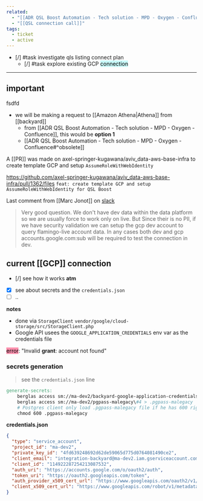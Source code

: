 ```yaml
---
related:
  - "[[ADR QSL Boost Automation - Tech solution - MPD - Oxygen - Confluence]]"
  - "[[QSL connection call]]"
tags:
  - ticket
  - active
---
```

- [/] #task investigate qls listing connect plan
	- [/] #task explore existing GCP <mark style="background: #ABF7F7A6;">connection</mark>
---

## important

fsdfd
- we will be making a request to [[Amazon Athena|Athena]] from [[backyard]]
	- from [[ADR QSL Boost Automation - Tech solution - MPD - Oxygen - Confluence]], this would be **option 1**
	- [[ADR QSL Boost Automation - Tech solution - MPD - Oxygen - Confluence#^obsolete]]

A [[PR]] was made on axel-springer-kugawana/aviv_data-aws-base-infra to create template GCP and 
setup `AssumeRoleWithWebIdentity`

https://github.com/axel-springer-kugawana/aviv_data-aws-base-infra/pull/1362/files
`feat: create template GCP and setup AssumeRoleWithWebIdentity for QSL Boost`

Last comment from [[Marc Jonot]] on [slack](https://kugawana.slack.com/archives/C033EHCJQCQ/p1734007964623049?thread_ts=1733995431.566279&cid=C033EHCJQCQ)
> Very good question. We don't have dev data within the data platform so we are usually force to work only on live. But Since their is no PII, if we have security validation we can setup the gcp dev account to query flamingo-live account data. In any cases both dev and gcp accounts.google.com:sub will be required to test the connection in dev.

## current [[GCP]] connection
- [/] see how it works **atm**
- [x] see about secrets and the `credentials.json`
- [ ] ..

**notes**
 - done via `StorageClient`
	`vendor/google/cloud-storage/src/StorageClient.php`
 - Google API usees the `GOOGLE_APPLICATION_CREDENTIALS` env var as the credentials file

<mark style="background: #FF5582A6;">error</mark>: "Invalid **grant**: account not found"

### secrets generation

> see the `credentials.json` line
```makefile
generate-secrets:
	berglas access sm://ma-dev2/backyard-google-application-credentials\#1 > credentials.json
	berglas access sm://ma-dev2/pgpass-malegacy\#4 > .pgpass-malegacy
	# Postgres client only load .pgpass-malegacy file if he has 600 rights level
	chmod 600 .pgpass-malegacy
```

**credentials.json**
```json
{
  "type": "service_account",
  "project_id": "ma-dev2",
  "private_key_id": "4fd639248692d62de59065d775d0764081490ce2",
  "client_email": "integration-backyard@ma-dev2.iam.gserviceaccount.com",
  "client_id": "114922287254213087532",
  "auth_uri": "https://accounts.google.com/o/oauth2/auth",
  "token_uri": "https://oauth2.googleapis.com/token",
  "auth_provider_x509_cert_url": "https://www.googleapis.com/oauth2/v1/certs",
  "client_x509_cert_url": "https://www.googleapis.com/robot/v1/metadata/x509/integration-backyard%40ma-dev2.iam.gserviceaccount.com"
}
```
